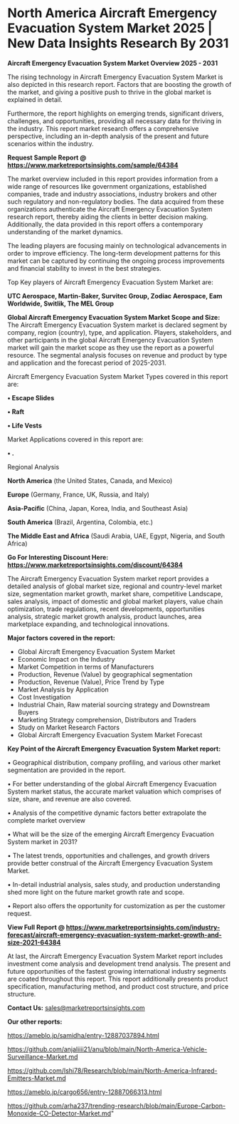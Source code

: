 # North America Aircraft Emergency Evacuation System Market 2025 | New Data Insights Research By 2031

<Strong> Aircraft Emergency Evacuation System Market Overview 2025 - 2031</strong>

The rising technology in Aircraft Emergency Evacuation System Market is also depicted in this research report. Factors that are boosting the growth of the market, and giving a positive push to thrive in the global market is explained in detail.

Furthermore, the report highlights on emerging trends, significant drivers, challenges, and opportunities, providing all necessary data for thriving in the industry. This report market research offers a comprehensive perspective, including an in-depth analysis of the present and future scenarios within the industry.

<strong>Request Sample Report @ <a href=https://www.marketreportsinsights.com/sample/64384>https://www.marketreportsinsights.com/sample/64384</a></strong>

The market overview included in this report provides information from a wide range of resources like government organizations, established companies, trade and industry associations, industry brokers and other such regulatory and non-regulatory bodies. The data acquired from these organizations authenticate the Aircraft Emergency Evacuation System research report, thereby aiding the clients in better decision making. Additionally, the data provided in this report offers a contemporary understanding of the market dynamics.

The leading players are focusing mainly on technological advancements in order to improve efficiency. The long-term development patterns for this market can be captured by continuing the ongoing process improvements and financial stability to invest in the best strategies.

Top Key players of Aircraft Emergency Evacuation System Market are:

<strong>UTC Aerospace, Martin-Baker, Survitec Group, Zodiac Aerospace, Eam Worldwide, Switlik, The MEL Group</strong>

<strong><b>Global Aircraft Emergency Evacuation System Market Scope and Size:</b></strong>
The Aircraft Emergency Evacuation System market is declared segment by company, region (country), type, and application. Players, stakeholders, and other participants in the global Aircraft Emergency Evacuation System market will gain the market scope as they use the report as a powerful resource. The segmental analysis focuses on revenue and product by type and application and the forecast period of 2025-2031.

Aircraft Emergency Evacuation System Market Types covered in this report are:

<strong>• Escape Slides

• Raft

• Life Vests</strong>

Market Applications covered in this report are:

<strong>• .</strong> 

Regional Analysis

<strong>North America</strong> (the United States, Canada, and Mexico)

<strong>Europe</strong> (Germany, France, UK, Russia, and Italy)

<strong>Asia-Pacific</strong> (China, Japan, Korea, India, and Southeast Asia)

<strong>South America</strong> (Brazil, Argentina, Colombia, etc.)

<strong>The Middle East and Africa</strong> (Saudi Arabia, UAE, Egypt, Nigeria, and South Africa)

<strong>Go For Interesting Discount Here: <a href=https://www.marketreportsinsights.com/discount/64384>https://www.marketreportsinsights.com/discount/64384</a></strong>

The Aircraft Emergency Evacuation System market report provides a detailed analysis of global market size, regional and country-level market size, segmentation market growth, market share, competitive Landscape, sales analysis, impact of domestic and global market players, value chain optimization, trade regulations, recent developments, opportunities analysis, strategic market growth analysis, product launches, area marketplace expanding, and technological innovations.

<strong><b>Major factors covered in the report:</b></strong>
<ul>
  <li>Global Aircraft Emergency Evacuation System Market </li>
  <li>Economic Impact on the Industry</li>
  <li>Market Competition in terms of Manufacturers</li>
  <li>Production, Revenue (Value) by geographical segmentation</li>
  <li>Production, Revenue (Value), Price Trend by Type</li>
  <li>Market Analysis by Application</li>
  <li>Cost Investigation</li>
  <li>Industrial Chain, Raw material sourcing strategy and Downstream Buyers</li>
  <li>Marketing Strategy comprehension, Distributors and Traders</li>
  <li>Study on Market Research Factors</li>
  <li>Global Aircraft Emergency Evacuation System Market Forecast</li>
</ul>

<strong><b>Key Point of the Aircraft Emergency Evacuation System Market report:</b></strong>

• Geographical distribution, company profiling, and various other market segmentation are provided in the report.

• For better understanding of the global Aircraft Emergency Evacuation System market status, the accurate market valuation which comprises of size, share, and revenue are also covered.

• Analysis of the competitive dynamic factors better extrapolate the complete market overview

• What will be the size of the emerging Aircraft Emergency Evacuation System market in 2031?

• The latest trends, opportunities and challenges, and growth drivers provide better construal of the Aircraft Emergency Evacuation System Market.

• In-detail industrial analysis, sales study, and production understanding shed more light on the future market growth rate and scope.

• Report also offers the opportunity for customization as per the customer request.

<strong><b>View Full Report @ <a href=https://www.marketreportsinsights.com/industry-forecast/aircraft-emergency-evacuation-system-market-growth-and-size-2021-64384>https://www.marketreportsinsights.com/industry-forecast/aircraft-emergency-evacuation-system-market-growth-and-size-2021-64384</a></b></strong>


At last, the Aircraft Emergency Evacuation System Market report includes investment come analysis and development trend analysis. The present and future opportunities of the fastest growing international industry segments are coated throughout this report. This report additionally presents product specification, manufacturing method, and product cost structure, and price structure.

<strong>Contact Us:</strong>
sales@marketreportsinsights.com

<strong>Our other reports:</strong>

<a href=https://ameblo.jp/samidha/entry-12887037894.html>https://ameblo.jp/samidha/entry-12887037894.html</a>

<a href=https://github.com/anjaliiii21/anu/blob/main/North-America-Vehicle-Surveillance-Market.md>https://github.com/anjaliiii21/anu/blob/main/North-America-Vehicle-Surveillance-Market.md</a>

<a href=https://github.com/Ishi78/Research/blob/main/North-America-Infrared-Emitters-Market.md>https://github.com/Ishi78/Research/blob/main/North-America-Infrared-Emitters-Market.md</a>

<a href=https://ameblo.jp/cargo656/entry-12887066313.html>https://ameblo.jp/cargo656/entry-12887066313.html</a>

<a href=https://github.com/arha237/trending-research/blob/main/Europe-Carbon-Monoxide-CO-Detector-Market.md>https://github.com/arha237/trending-research/blob/main/Europe-Carbon-Monoxide-CO-Detector-Market.md</a>"

